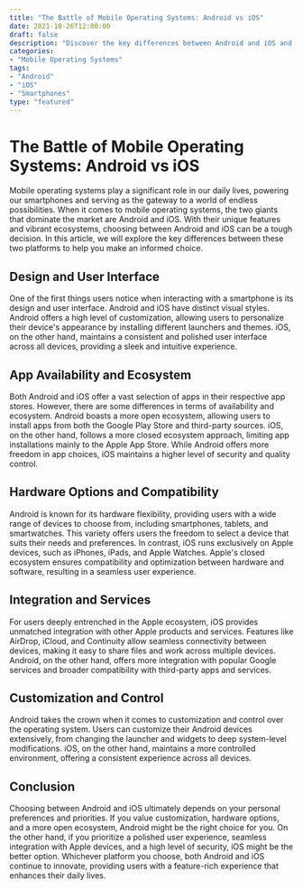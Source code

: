 ```yaml
--- 
title: "The Battle of Mobile Operating Systems: Android vs iOS" 
date: 2021-10-26T12:00:00 
draft: false 
description: "Discover the key differences between Android and iOS and decide which mobile operating system is right for you." 
categories: 
- "Mobile Operating Systems" 
tags: 
- "Android" 
- "iOS" 
- "Smartphones" 
type: "featured" 
--- 
```


# The Battle of Mobile Operating Systems: Android vs iOS

Mobile operating systems play a significant role in our daily lives, powering our smartphones and serving as the gateway to a world of endless possibilities. When it comes to mobile operating systems, the two giants that dominate the market are Android and iOS. With their unique features and vibrant ecosystems, choosing between Android and iOS can be a tough decision. In this article, we will explore the key differences between these two platforms to help you make an informed choice.

## Design and User Interface

One of the first things users notice when interacting with a smartphone is its design and user interface. Android and iOS have distinct visual styles. Android offers a high level of customization, allowing users to personalize their device's appearance by installing different launchers and themes. iOS, on the other hand, maintains a consistent and polished user interface across all devices, providing a sleek and intuitive experience.

## App Availability and Ecosystem

Both Android and iOS offer a vast selection of apps in their respective app stores. However, there are some differences in terms of availability and ecosystem. Android boasts a more open ecosystem, allowing users to install apps from both the Google Play Store and third-party sources. iOS, on the other hand, follows a more closed ecosystem approach, limiting app installations mainly to the Apple App Store. While Android offers more freedom in app choices, iOS maintains a higher level of security and quality control.

## Hardware Options and Compatibility

Android is known for its hardware flexibility, providing users with a wide range of devices to choose from, including smartphones, tablets, and smartwatches. This variety offers users the freedom to select a device that suits their needs and preferences. In contrast, iOS runs exclusively on Apple devices, such as iPhones, iPads, and Apple Watches. Apple's closed ecosystem ensures compatibility and optimization between hardware and software, resulting in a seamless user experience.

## Integration and Services

For users deeply entrenched in the Apple ecosystem, iOS provides unmatched integration with other Apple products and services. Features like AirDrop, iCloud, and Continuity allow seamless connectivity between devices, making it easy to share files and work across multiple devices. Android, on the other hand, offers more integration with popular Google services and broader compatibility with third-party apps and services.

## Customization and Control

Android takes the crown when it comes to customization and control over the operating system. Users can customize their Android devices extensively, from changing the launcher and widgets to deep system-level modifications. iOS, on the other hand, maintains a more controlled environment, offering a consistent experience across all devices.

## Conclusion

Choosing between Android and iOS ultimately depends on your personal preferences and priorities. If you value customization, hardware options, and a more open ecosystem, Android might be the right choice for you. On the other hand, if you prioritize a polished user experience, seamless integration with Apple devices, and a high level of security, iOS might be the better option. Whichever platform you choose, both Android and iOS continue to innovate, providing users with a feature-rich experience that enhances their daily lives.
